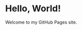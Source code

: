 <!DOCTYPE html>
<html lang="en">
<head>
    <meta charset="UTF-8">
    <meta name="viewport" content="width=device-width, initial-scale=1.0">
    <title>My GitHub Pages Site</title>
</head>
<body>
    <h1>Hello, World!</h1>
    <p>Welcome to my GitHub Pages site.</p>
</body>
</html>

